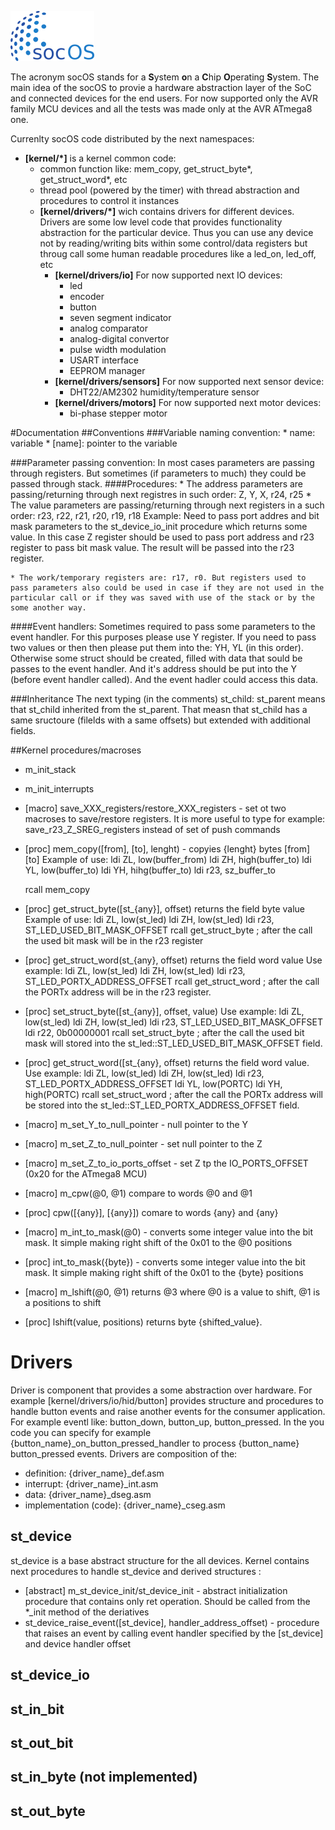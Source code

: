 ![picture](https://github.com/rostislav-nikitin/socOS/blob/master/documentation/images/logo_134x80.png?raw=true)
<!-- # socOS -->
The acronym socOS stands for a **S**ystem **o**n a **C**hip **O**perating **S**ystem.
The main idea of the socOS to provie a hardware abstraction layer of the SoC and connected devices for the end users.
For now supported only the AVR family MCU devices and all the tests was made only at the AVR ATmega8 one.

Currenlty socOS code distributed by the next namespaces:
* **\[kernel/\*]** is a kernel common code:
  - common function like: mem_copy, get_struct_byte*, get_struct_word*, etc
  - thread pool (powered by the timer) with thread abstraction and procedures to control it instances
  * **\[kernel/drivers/\*\]** wich contains drivers for different devices. Drivers are some low level code that provides functionality abstraction for the particular device. Thus you can use any device not by reading/writing bits within some control/data registers but throug call some human readable procedures like a led_on, led_off, etc
    * **\[kernel/drivers/io\]** For now supported next IO devices:
      - led
      - encoder
      - button
      - seven segment indicator
      - analog comparator
      - analog-digital convertor
      - pulse width modulation
      - USART interface
      - EEPROM manager
    * **\[kernel/drivers/sensors\]** For now supported next sensor device:
      - DHT22/AM2302 humidity/temperature sensor
    * **\[kernel/drivers/motors\]** For now supported next motor devices:
      - bi-phase stepper motor


#Documentation
##Conventions
###Variable naming convention:
 	* name:		variable
 	* [name]:	pointer to the variable

###Parameter passing convention:
In most cases parameters are passing through registers. But sometimes (if parameters to much) they could be passed through stack.
####Procedures:
	* The address parameters are passing/returning through next registres in such order: Z, Y, X, r24, r25
	* The value parameters are passing/returning through next registers in a such order: r23, r22, r21, r20, r19, r18
Example:
	Need to pass port addres and bit mask parameters to the st_device_io_init procedure which returns some value.
	In this case Z register should be used to pass port address and r23 register to pass bit mask value. The result will be passed into the r23 register.

	* The work/temporary registers are: r17, r0. But registers used to pass parameters also could be used in case if they are not used in the particular call or if they was saved with use of the stack or by the some another way.
####Event handlers:
Sometimes required to pass some parameters to the event handler. For this purposes please use Y register. If you need to pass two values or then then please put them into the: YH, YL (in this order).
Otherwise some struct should be created, filled with data that sould be passes to the event handler. And it's address should be put into the Y (before event handler called). And the event hadler could access this data.

###Inheritance
The next typing (in the comments) st_child: st_parent means that st_child inherited from the st_parent. That measn that st_child has a same sructoure (filelds with a same offsets) but extended with additional fields.

##Kernel procedures/macroses
* m_init_stack
* m_init_interrupts
* \[macro\] save_XXX_registers/restore_XXX_registers - set ot two macroses to save/restore registers. It is more useful to type for example: save_r23_Z_SREG_registers instead of set of push commands
* \[proc\] mem_copy(\[from\], \[to\], lenght) - copyies {lenght} bytes \[from\] \[to\]
Example of use:
	ldi ZL, low(buffer_from)
	ldi ZH, high(buffer_to)
	ldi YL, low(buffer_to)
	ldi YH, hihg(buffer_to)
	ldi r23, sz_buffer_to

	rcall mem_copy
* \[proc\] get_struct_byte(\[st_{any}\], offset) returns the field byte value
Example of use:
		ldi ZL, low(st_led)
		ldi ZH, low(st_led)
		ldi r23, ST_LED_USED_BIT_MASK_OFFSET
		rcall get_struct_byte
		; after the call the used bit mask will be in the r23 register
* \[proc\] get_struct_word(st_{any}, offset) returns the field word value
Use example:
	ldi ZL, low(st_led)
	ldi ZH, low(st_led)
	ldi r23, ST_LED_PORTX_ADDRESS_OFFSET
	rcall get_struct_word
	; after the call the PORTx address will be in the r23 register.

* \[proc\] set_struct_byte(\[st_{any}\], offset, value)
Use example:
	ldi ZL, low(st_led)
	ldi ZH, low(st_led)
	ldi r23, ST_LED_USED_BIT_MASK_OFFSET
	ldi r22, 0b00000001
	rcall set_struct_byte
	; after the call the used bit mask will stored into the st_led::ST_LED_USED_BIT_MASK_OFFSET field.

* \[proc\] get_struct_word(\[st_{any}, offset) returns the field word value.
Use example:
	ldi ZL, low(st_led)
	ldi ZH, low(st_led)
	ldi r23, ST_LED_PORTX_ADDRESS_OFFSET
	ldi YL, low(PORTC)
	ldi YH, high(PORTC)
	rcall set_struct_word
	; after the call the PORTx address will be stored into the st_led::ST_LED_PORTX_ADDRESS_OFFSET field.

* \[macro\] m_set_Y_to_null_pointer - null pointer to the Y
* \[macro\] m_set_Z_to_null_pointer - set null pointer to the Z
* \[macro\] m_set_Z_to_io_ports_offset - set Z tp the IO_PORTS_OFFSET (0x20 for the ATmega8 MCU)
* \[macro\] m_cpw(@0, @1) compare to words @0 and @1
* \[proc\] cpw(\[{any}\], \[{any}\]) comare to words {any} and {any}
* \[macro\] m_int_to_mask(@0) - converts some integer value into the bit mask. It simple making right shift of the 0x01 to the @0 positions
* \[proc\] int_to_mask({byte}) - converts some integer value into the bit mask. It simple making right shift of the 0x01 to the {byte} positions
* \[macro\] m_lshift(@0, @1) returns @3 where @0 is a value to shift, @1 is a positions to shift
* \[proc\] lshift(value, positions) returns byte {shifted_value}.


# Drivers
Driver is component that provides a some abstraction over hardware. For example \[kernel/drivers/io/hid/button\] provides structure and procedures to handle button events and raise another events for the consumer application.
For example eventl like: button_down, button_up, button_pressed.
In the you code you can specify for example {button_name}_on_button_pressed_handler to process {button_name} button_pressed events.
Drivers are composition of the:
* definition: {driver_name}_def.asm
* interrupt: {driver_name}_int.asm
* data: {driver_name}_dseg.asm
* implementation (code): {driver_name}_cseg.asm
## st_device
st_device is a base abstract structure for the all devices. Kernel contains next procedures to handle st_device and derived structures :

* \[abstract\] m_st_device_init/st_device_init - abstract initialization procedure that contains only ret operation. Should be called from the *_init method of the deriatives
* st_device_raise_event([st_device], handler_address_offset) - procedure that raises an event by calling event handler specified by the [st_device] and device handler offset

## st_device_io


## st_in_bit


## st_out_bit


## st_in_byte (not implemented)


## st_out_byte

